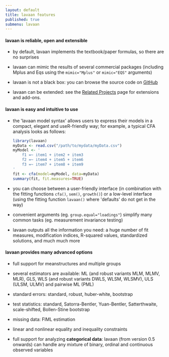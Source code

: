 ```yaml
---
layout: default
title: lavaan features
published: true
submenu: lavaan
---
```


#### lavaan is reliable, open and extensible ####

- by default, lavaan implements the textbook/paper formulas, so there are no
surprises

- lavaan can mimic the results of several commercial packages (including Mplus
and Eqs using the `mimic="Mplus"` or `mimic="EQS"`
arguments)

- lavaan is not a black box: you can browse the source code on [GitHub](https://github.com/yrosseel/lavaan/)

- lavaan can be extended: see the [Related Projects](/resources/related.html)
page for extensions and add-ons.

#### lavaan is easy and intuitive to use ####

- the 'lavaan model syntax' allows users to express their models in a compact,
elegant and useR-friendly way; for example, a typical CFA analysis looks
as follows:

    ```r
    library(lavaan)
    myData <- read.csv("/path/to/mydata/myData.csv")
    myModel <- ' 
        f1 =~ item1 + item2 + item3
        f2 =~ item4 + item5 + item6
        f3 =~ item7 + item8 + item9
    '
    fit <- cfa(model=myModel, data=myData)
    summary(fit, fit.measures=TRUE)
    ```

- you can choose between a user-friendly interface (in combination with the
fitting functions `cfa()`, `sem()`, `growth()`) or a low-level interface (using
the fitting function `lavaan()` where 'defaults' do not get in the way)

- convenient arguments (eg. `group.equal="loadings"`) simplify many common tasks
(eg. measurement invariance testing)

- lavaan outputs all the information you need: a huge number of fit measures,
modification indices, R-squared values, standardized solutions, and much much
more

#### lavaan provides many advanced options ####

- full support for meanstructures and multiple groups

- several estimators are available: ML (and robust variants MLM, MLMV, MLR),
GLS, WLS (and robust variants DWLS, WLSM, WLSMV), ULS (ULSM, ULMV) and
  pairwise ML (PML)

- standard errors: standard, robust, huber-white, bootstrap

- test statistics: standard, Satorra-Bentler, Yuan-Bentler, Satterthwaite,
scale-shifted, Bollen-Stine bootstrap

- missing data: FIML estimation

- linear and nonlinear equality and inequality constraints

- full support for analyzing **categorical data**: lavaan (from version 0.5 onwards) can handle any mixture of binary, ordinal
and continuous observed variables
